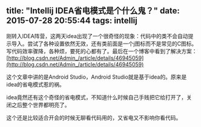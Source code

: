 title: "Intellij IDEA省电模式是个什么鬼？"
date: 2015-07-28 20:55:44
tags: intellij
---

刚转入IDEA阵营，这两天idea出现了一个很奇怪的现象：代码中的类不会自动提示导入。尝试了各种设置依然无效，还有类前面是一个j图标而不是常见的C图标。写代码效率骤降，各种烦，要死的心都有了。最后在一个博客中看到了解决方案：[http://blog.csdn.net/Admin_/article/details/46945059](http://blog.csdn.net/Admin_/article/details/46945059)

这个文章中讲的是Android Studio，Android Studio就是基于idea的。原来是idea的省电模式惹的祸。

idea竟然还有这个奇怪的省电模式，不知道什么时候自己手贱把它给打开了，关闭之后整个世界都明亮了。

这个还是比较适合开会的时候无聊看代码用的，又省电又不影响你看代码。